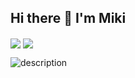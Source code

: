 ## Hi there 👋  I'm Miki

<!-- GitHub 状态展示 -->
<img align="center" src="https://github-readme-stats.vercel.app/api?username=MeiqiShao17&show_icons=true&theme=radial" />

<!-- 语言使用统计 -->
<img align="center" src="https://github-readme-stats.vercel.app/api/top-langs/?username=MeiqiShao&layout=compact&theme=radial" />

![description](https://img.shields.io/badge/Language-Python-green)


<!--
**MeiqiShao17/MeiqiShao17** is a ✨ _special_ ✨ repository because its `README.md` (this file) appears on your GitHub profile.

Here are some ideas to get you started:

- 🔭 I’m currently working on ...
- 🌱 I’m currently learning ...
- 👯 I’m looking to collaborate on ...
- 🤔 I’m looking for help with ...
- 💬 Ask me about ...
- 📫 How to reach me: ...
- 😄 Pronouns: ...
- ⚡ Fun fact: ...
-->
